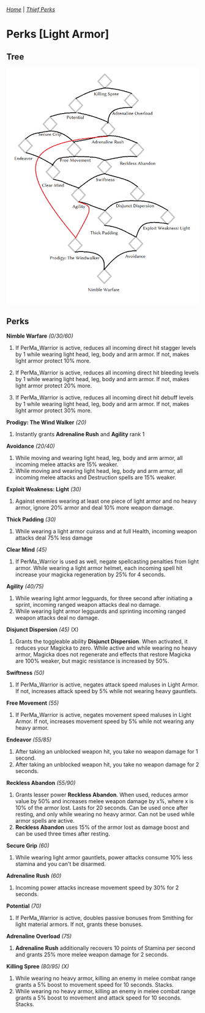_[Home](../)_ |
_[Thief Perks](../thief)_

# Perks [Light Armor]

## Tree

![Light Armor Perk Tree](../assets/tree_lightarmor.png "Light Armor Perk Tree Structure")

## Perks

**Nimble Warfare** _(0/30/60)_
1. If PerMa_Warrior is active, reduces all incoming direct hit stagger levels by 1 while wearing light head, leg, body and arm armor. If not, makes light armor protect 10% more.

2. If PerMa_Warrior is active, reduces all incoming direct hit bleeding levels by 1 while wearing light head, leg, body and arm armor. If not, makes light armor protect 20% more.

3. If PerMa_Warrior is active, reduces all incoming direct hit debuff levels by 1 while wearing light head, leg, body and arm armor. If not, makes light armor protect 30% more.

**Prodigy: The Wind Walker** _(20)_
1. Instantly grants **Adrenaline Rush** and **Agility** rank 1

**Avoidance** _(20/40)_
1. While moving and wearing light head, leg, body and arm armor, all incoming melee attacks are 15% weaker.
2. While moving and wearing light head, leg, body and arm armor, all incoming melee attacks and Destruction spells are 15% weaker.

**Exploit Weakness: Light** _(30)_
1. Against enemies wearing at least one piece of light armor and no heavy armor, ignore 20% armor and deal 10% more weapon damage.

**Thick Padding** _(30)_
1. While wearing a light armor cuirass and at full Health, incoming weapon attacks deal 75% less damage

**Clear Mind** _(45)_
1. If PerMa_Warrior is used as well, negate spellcasting penalties from light armor. While wearing a light armor helmet, each incoming spell hit increase your magicka regeneration by 25% for 4 seconds.

**Agility** _(40/75)_
1. While wearing light armor legguards, for three second after initiating a sprint, incoming ranged weapon attacks deal no damage.
2. While wearing light armor legguards and sprinting incoming ranged weapon attacks deal no damage.

**Disjunct Dispersion** _(45)_ (X)
1. Grants the toggleable ability **Disjunct Dispersion**. When activated, it reduces your Magicka to zero. While active and while wearing no heavy armor, Magicka does not regenerate and effects that restore Magicka are 100% weaker, but magic resistance is increased by 50%.

**Swiftness** _(50)_
1. If PerMa_Warrior is active, negates attack speed maluses in Light Armor. If not, increases attack speed by 5% while not wearing heavy gauntlets.

**Free Movement** _(55)_
1. If PerMa_Warrior is active, negates movement speed maluses in Light Armor. If not, increases movement speed by 5% while not wearing any heavy armor.

**Endeavor** _(55/85)_
1. After taking an unblocked weapon hit, you take no weapon damage for 1 second.
2. After taking an unblocked weapon hit, you take no weapon damage for 2 seconds.

**Reckless Abandon** _(55/90)_
1. Grants lesser power **Reckless Abandon**. When used, reduces armor value by 50% and increases melee weapon damage by x%, where x is 10% of the armor lost. Lasts for 20 seconds. Can be used once after resting, and only while wearing no heavy armor. Can not be used while armor spells are active.
2. **Reckless Abandon** uses 15% of the armor lost as damage boost and can be used three times after resting.

**Secure Grip** _(60)_
1. While wearing light armor gauntlets, power attacks consume 10% less stamina and you can't be disarmed.

**Adrenaline Rush** _(60)_
1. Incoming power attacks increase movement speed by 30% for 2 seconds.

**Potential** _(70)_
1. If PerMa_Warrior is active, doubles passive bonuses from Smithing for light material armors. If not, grants these bonuses.

**Adrenaline Overload** _(75)_
1. **Adrenaline Rush** additionally recovers 10 points of Stamina per second and
    grants 25% more melee weapon damage for 2 seconds.

**Killing Spree** _(80/95) (X)_
1. While wearing no heavy armor, killing an enemy in melee combat range grants a 5% boost to movement speed for 10 seconds. Stacks.
2. While wearing no heavy armor, killing an enemy in melee combat range grants a 5% boost to movement and attack speed for 10 seconds. Stacks.
